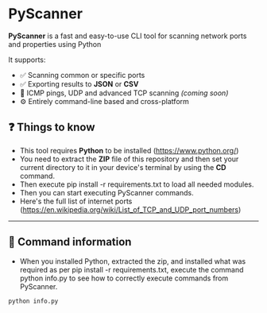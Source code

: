 # PyScanner

**PyScanner** is a fast and easy-to-use CLI tool for scanning network ports and properties using Python

It supports:

- ✅ Scanning common or specific ports
- ✅ Exporting results to **JSON** or **CSV**
- 🚧 ICMP pings, UDP and advanced TCP scanning *(coming soon)*
- ⚙️ Entirely command-line based and cross-platform

## ❓ Things to know
- This tool requires **Python** to be installed (https://www.python.org/)
- You need to extract the **ZIP** file of this repository and then set your current directory to it in your device's terminal by using the **CD** command.
- Then execute pip install -r requirements.txt to load all needed modules.
- Then you can start executing PyScanner commands.
- Here's the full list of internet ports (https://en.wikipedia.org/wiki/List_of_TCP_and_UDP_port_numbers)

---

## 🔧 Command information
- When you installed Python, extracted the zip, and installed what was required as per pip install -r requirements.txt, execute the command python info.py to see how to correctly execute commands from PyScanner.

```bash
python info.py